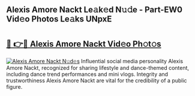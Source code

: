 ## Alexis Amore Nackt Le𝚊k𝚎d N𝚞𝚍e - Part-EW0 Vid𝚎o Photos Le𝚊ks UNpxE

# <h2><a href="http://fb1lnmx.evod.top/?m=Alexis+Amore+Nackt">🔗 👉🔴 Alexis Amore Nackt Vid𝚎o Ph𝚘t𝚘s</a></h2>

[![Alexis Amore Nackt N𝚞d𝚎s](https://i.imgur.com/8V9OHl7.gif)](http://fb1lnmx.evod.top/?m=Alexis+Amore+Nackt)
Influential social media personality Alexis Amore Nackt, recognized for sharing lifestyle and dance-themed content, including dance trend performances and mini vlogs. Integrity and trustworthiness Alexis Amore Nackt are vital for the credibility of a public figure. 
